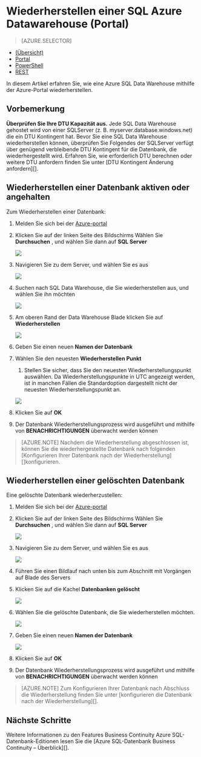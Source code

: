 <properties
   pageTitle="Wiederherstellen einer SQL Azure Datawarehouse (Portal) | Microsoft Azure"
   description="Azure Portals Aufgaben zum Wiederherstellen einer Azure SQL-Data Warehouse."
   services="sql-data-warehouse"
   documentationCenter="NA"
   authors="Lakshmi1812"
   manager="barbkess"
   editor=""/>

<tags
   ms.service="sql-data-warehouse"
   ms.devlang="NA"
   ms.topic="article"
   ms.tgt_pltfrm="NA"
   ms.workload="data-services"
   ms.date="09/21/2016"
   ms.author="lakshmir;barbkess;sonyama"/>

# <a name="restore-an-azure-sql-data-warehouse-portal"></a>Wiederherstellen einer SQL Azure Datawarehouse (Portal)

> [AZURE.SELECTOR]
- [(Übersicht)][]
- [Portal][]
- [PowerShell][]
- [REST][]

In diesem Artikel erfahren Sie, wie eine Azure SQL Data Warehouse mithilfe der Azure-Portal wiederherstellen.

## <a name="before-you-begin"></a>Vorbemerkung

**Überprüfen Sie Ihre DTU Kapazität aus.** Jede SQL Data Warehouse gehostet wird von einer SQLServer (z. B. myserver.database.windows.net) die ein DTU Kontingent hat.  Bevor Sie eine SQL Data Warehouse wiederherstellen können, überprüfen Sie Folgendes der SQLServer verfügt über genügend verbleibende DTU Kontingent für die Datenbank, die wiederhergestellt wird. Erfahren Sie, wie erforderlich DTU berechnen oder weitere DTU anfordern finden Sie unter [DTU Kontingent Änderung anfordern][].


## <a name="restore-an-active-or-paused-database"></a>Wiederherstellen einer Datenbank aktiven oder angehalten

Zum Wiederherstellen einer Datenbank:

1. Melden Sie sich bei der [Azure-portal][]
2. Klicken Sie auf der linken Seite des Bildschirms Wählen Sie **Durchsuchen** , und wählen Sie dann auf **SQL Server**
    
    ![](./media/sql-data-warehouse-restore-database-portal/01-browse-for-sql-server.png)
    
3. Navigieren Sie zu dem Server, und wählen Sie es aus
    
    ![](./media/sql-data-warehouse-restore-database-portal/01-select-server.png)

4. Suchen nach SQL Data Warehouse, die Sie wiederherstellen aus, und wählen Sie ihn möchten
    
    ![](./media/sql-data-warehouse-restore-database-portal/01-select-active-dw.png)
5. Am oberen Rand der Data Warehouse Blade klicken Sie auf **Wiederherstellen**
    
    ![](./media/sql-data-warehouse-restore-database-portal/01-select-restore-from-active.png)

6. Geben Sie einen neuen **Namen der Datenbank**
7. Wählen Sie den neuesten **Wiederherstellen Punkt**
    1. Stellen Sie sicher, dass Sie den neuesten Wiederherstellungspunkt auswählen.  Da Wiederherstellungspunkte in UTC angezeigt werden, ist in manchen Fällen die Standardoption dargestellt nicht der neuesten Wiederherstellungspunkt an.
    
    ![](./media/sql-data-warehouse-restore-database-portal/01-restore-blade-from-active.png)

8. Klicken Sie auf **OK**
9. Der Datenbank Wiederherstellungsprozess wird ausgeführt und mithilfe von **BENACHRICHTIGUNGEN** überwacht werden können

>[AZURE.NOTE] Nachdem die Wiederherstellung abgeschlossen ist, können Sie die wiederhergestellte Datenbank nach folgenden [Konfigurieren Ihrer Datenbank nach der Wiederherstellung][]konfigurieren.


## <a name="restore-a-deleted-database"></a>Wiederherstellen einer gelöschten Datenbank

Eine gelöschte Datenbank wiederherzustellen:

1. Melden Sie sich bei der [Azure-portal][]
2. Klicken Sie auf der linken Seite des Bildschirms Wählen Sie **Durchsuchen** , und wählen Sie dann auf **SQL Server**
    
    ![](./media/sql-data-warehouse-restore-database-portal/01-browse-for-sql-server.png)

3. Navigieren Sie zu dem Server, und wählen Sie es aus
    
    ![](./media/sql-data-warehouse-restore-database-portal/02-select-server.png)

4. Führen Sie einen Bildlauf nach unten bis zum Abschnitt mit Vorgängen auf Blade des Servers
5. Klicken Sie auf die Kachel **Datenbanken gelöscht**
    
    ![](./media/sql-data-warehouse-restore-database-portal/02-select-deleted-dws.png)

6. Wählen Sie die gelöschte Datenbank, die Sie wiederherstellen möchten.
    
    ![](./media/sql-data-warehouse-restore-database-portal/02-select-deleted-dw.png)

7. Geben Sie einen neuen **Namen der Datenbank**
    
    ![](./media/sql-data-warehouse-restore-database-portal/02-restore-blade-from-deleted.png)
    
8. Klicken Sie auf **OK**
9. Der Datenbank Wiederherstellungsprozess wird ausgeführt und mithilfe von **BENACHRICHTIGUNGEN** überwacht werden können

>[AZURE.NOTE] Zum Konfigurieren Ihrer Datenbank nach Abschluss die Wiederherstellung finden Sie unter [konfigurieren die Datenbank nach der Wiederherstellung][]. 

## <a name="next-steps"></a>Nächste Schritte
Weitere Informationen zu den Features Business Continuity Azure SQL-Datenbank-Editionen lesen Sie die [Azure SQL-Datenbank Business Continuity – Überblick][].

<!--Image references-->

<!--Article references-->
[Azure SQL-Datenbank Business Continuity (Übersicht)]: ./sql-database-business-continuity.md
[(Übersicht)]: ./sql-data-warehouse-restore-database-overview.md
[Portal]: ./sql-data-warehouse-restore-database-portal.md
[PowerShell]: ./sql-data-warehouse-restore-database-powershell.md
[REST]: ./sql-data-warehouse-restore-database-rest-api.md
[Konfigurieren Sie die Datenbank nach der Wiederherstellung]: ./sql-database-disaster-recovery.md#configure-your-database-after-recovery
[Anfordern einer Änderung der DTU Kontingent]: ./sql-data-warehouse-get-started-create-support-ticket.md#request-quota-change

<!--MSDN references-->

<!--Blog references-->

<!--Other Web references-->
[Azure-portal]: https://portal.azure.com/
